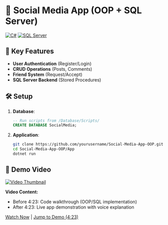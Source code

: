 # 🚀 Social Media App (OOP + SQL Server)

[![C#](https://img.shields.io/badge/C%23-11.0-blue)](https://dotnet.microsoft.com/)
[![SQL Server](https://img.shields.io/badge/SQL_Server-2022-red)](https://www.microsoft.com/sql-server)

## 📌 Key Features
- **User Authentication** (Register/Login)
- **CRUD Operations** (Posts, Comments)
- **Friend System** (Request/Accept)
- **SQL Server Backend** (Stored Procedures)

## 🛠️ Setup
1. **Database**:
   ```sql
   -- Run scripts from /Database/Scripts/
   CREATE DATABASE SocialMedia;
   ```
2. **Application**:
   ```bash
   git clone https://github.com/yourusername/Social-Media-App-OOP.git
   cd Social-Media-App-OOP/App
   dotnet run
   ```

## 🎥 Demo Video
[![Video Thumbnail](./Screenshots/video-thumbnail.jpg)](https://drive.google.com/file/d/1rAAQXLDnvnBILuG0ACuZ9IqBlzixYwlc/view)

**Video Content:**
- Before 4:23: Code walkthrough (OOP/SQL implementation)
- After 4:23: Live app demonstration with voice explanation

[Watch Now](https://drive.google.com/file/d/1rAAQXLDnvnBILuG0ACuZ9IqBlzixYwlc/view) | [Jump to Demo (4:23)](https://drive.google.com/file/d/1rAAQXLDnvnBILuG0ACuZ9IqBlzixYwlc/view?t=263s)

